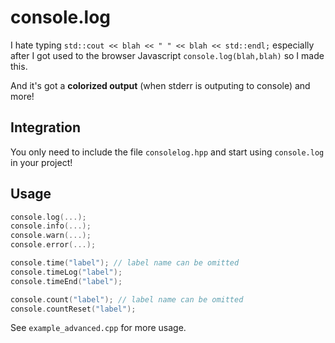 # console.log

I hate typing `std::cout << blah << " " << blah << std::endl;` especially after I got used to the browser Javascript `console.log(blah,blah)` so I made this.

And it's got a **colorized output** (when stderr is outputing to console) and more!

## Integration

You only need to include the file `consolelog.hpp` and start using `console.log` in your project!

## Usage

```c++
console.log(...);
console.info(...);
console.warn(...);
console.error(...);

console.time("label"); // label name can be omitted
console.timeLog("label");
console.timeEnd("label");

console.count("label"); // label name can be omitted
console.countReset("label");
```

See `example_advanced.cpp` for more usage.

